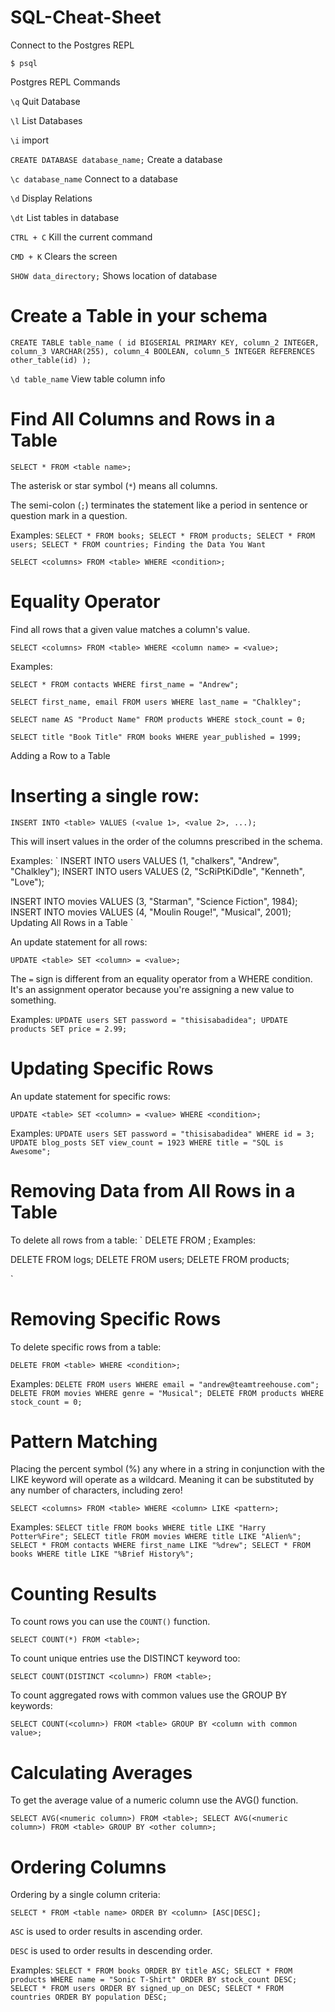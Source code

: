 # SQL-Cheat-Sheet

Connect to the Postgres REPL
```````
$ psql
```````

Postgres REPL Commands


`\q`   Quit Database

`\l`  List Databases

`\i`  import


`CREATE DATABASE database_name;` Create a database

`\c database_name` Connect to a database

`\d` Display Relations

`\dt` List tables in database

`CTRL + C` Kill the current command

`CMD + K` Clears the screen

`SHOW data_directory;` Shows location of database

# Create a Table in your schema

``CREATE TABLE table_name (
  id BIGSERIAL PRIMARY KEY,
  column_2 INTEGER,
  column_3 VARCHAR(255),
  column_4 BOOLEAN,
  column_5 INTEGER REFERENCES other_table(id)
);
``

`\d table_name` View table column info

# Find All Columns and Rows in a Table

`SELECT * FROM <table name>;`

The asterisk or star symbol (`*`) means all columns.

The semi-colon (`;`) terminates the statement like a period in sentence or question mark in a question.

Examples:
`
SELECT * FROM books;
SELECT * FROM products;
SELECT * FROM users;
SELECT * FROM countries;
Finding the Data You Want
`

`SELECT <columns> FROM <table> WHERE <condition>;`

# Equality Operator

Find all rows that a given value matches a column's value.

`SELECT <columns> FROM <table> WHERE <column name> = <value>;`

Examples:

```
SELECT * FROM contacts WHERE first_name = "Andrew";

SELECT first_name, email FROM users WHERE last_name = "Chalkley";

SELECT name AS "Product Name" FROM products WHERE stock_count = 0;

SELECT title "Book Title" FROM books WHERE year_published = 1999;
```
Adding a Row to a Table

# Inserting a single row:

`INSERT INTO <table> VALUES (<value 1>, <value 2>, ...);`

This will insert values in the order of the columns prescribed in the schema.

Examples:
`
INSERT INTO users VALUES  (1, "chalkers", "Andrew", "Chalkley");
INSERT INTO users VALUES  (2, "ScRiPtKiDdIe", "Kenneth", "Love");

INSERT INTO movies VALUES (3, "Starman", "Science Fiction", 1984);
INSERT INTO movies VALUES (4, "Moulin Rouge!", "Musical", 2001);
Updating All Rows in a Table
`

An update statement for all rows:

`UPDATE <table> SET <column> = <value>;`

The `=` sign is different from an equality operator from a WHERE condition. It's an assignment operator because you're assigning a new value to something.

Examples:
`
UPDATE users SET password = "thisisabadidea";
UPDATE products SET price = 2.99;
`

# Updating Specific Rows

An update statement for specific rows:

`UPDATE <table> SET <column> = <value> WHERE <condition>;`

Examples:
`
UPDATE users SET password = "thisisabadidea" WHERE id = 3;
UPDATE blog_posts SET view_count = 1923 WHERE title = "SQL is Awesome";
`
# Removing Data from All Rows in a Table

To delete all rows from a table:
`
DELETE FROM <table>;
Examples:

DELETE FROM logs;
DELETE FROM users;
DELETE FROM products;

`
# Removing Specific Rows

To delete specific rows from a table:

`DELETE FROM <table> WHERE <condition>;`

Examples:
`
DELETE FROM users WHERE email = "andrew@teamtreehouse.com";
DELETE FROM movies WHERE genre = "Musical";
DELETE FROM products WHERE stock_count = 0;
`
# Pattern Matching

Placing the percent symbol (%) any where in a string in conjunction with the LIKE keyword will operate as a wildcard. Meaning it can be substituted by any number of characters, including zero!

`SELECT <columns> FROM <table> WHERE <column> LIKE <pattern>;`

Examples:
`
SELECT title FROM books WHERE title LIKE "Harry Potter%Fire";
SELECT title FROM movies WHERE title LIKE "Alien%";
SELECT * FROM contacts WHERE first_name LIKE "%drew";
SELECT * FROM books WHERE title LIKE "%Brief History%";
`
# Counting Results

To count rows you can use the `COUNT()` function.

`SELECT COUNT(*) FROM <table>;`

To count unique entries use the DISTINCT keyword too:

`SELECT COUNT(DISTINCT <column>) FROM <table>;`

To count aggregated rows with common values use the GROUP BY keywords:

`SELECT COUNT(<column>) FROM <table> GROUP BY <column with common value>;`

# Calculating Averages

To get the average value of a numeric column use the AVG() function.

`SELECT AVG(<numeric column>) FROM <table>;
SELECT AVG(<numeric column>) FROM <table> GROUP BY <other column>;`

# Ordering Columns

Ordering by a single column criteria:

`SELECT * FROM <table name> ORDER BY <column> [ASC|DESC];`

`ASC` is used to order results in ascending order.

`DESC` is used to order results in descending order.

Examples:
`
SELECT * FROM books ORDER BY title ASC;
SELECT * FROM products WHERE name = "Sonic T-Shirt" ORDER BY stock_count DESC;
SELECT * FROM users ORDER BY signed_up_on DESC;
SELECT * FROM countries ORDER BY population DESC;
`
